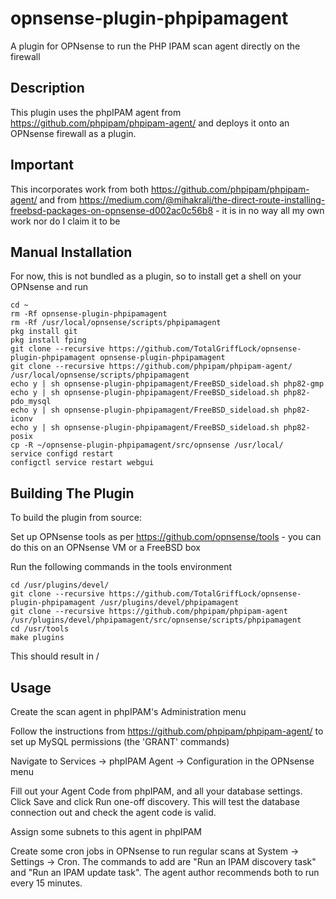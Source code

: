 # opnsense-plugin-phpipamagent
A plugin for OPNsense to run the PHP IPAM scan agent directly on the firewall

## Description
This plugin uses the phpIPAM agent from https://github.com/phpipam/phpipam-agent/ and deploys it onto an OPNsense firewall as a plugin.

## Important
This incorporates work from both https://github.com/phpipam/phpipam-agent/ and from https://medium.com/@mihakralj/the-direct-route-installing-freebsd-packages-on-opnsense-d002ac0c56b8 - it is in no way all my own work nor do I claim it to be

## Manual Installation
For now, this is not bundled as a plugin, so to install get a shell on your OPNsense and run
```
cd ~
rm -Rf opnsense-plugin-phpipamagent
rm -Rf /usr/local/opnsense/scripts/phpipamagent
pkg install git
pkg install fping
git clone --recursive https://github.com/TotalGriffLock/opnsense-plugin-phpipamagent opnsense-plugin-phpipamagent
git clone --recursive https://github.com/phpipam/phpipam-agent/ /usr/local/opnsense/scripts/phpipamagent
echo y | sh opnsense-plugin-phpipamagent/FreeBSD_sideload.sh php82-gmp
echo y | sh opnsense-plugin-phpipamagent/FreeBSD_sideload.sh php82-pdo_mysql
echo y | sh opnsense-plugin-phpipamagent/FreeBSD_sideload.sh php82-iconv
echo y | sh opnsense-plugin-phpipamagent/FreeBSD_sideload.sh php82-posix
cp -R ~/opnsense-plugin-phpipamagent/src/opnsense /usr/local/
service configd restart
configctl service restart webgui
```

## Building The Plugin
To build the plugin from source:

Set up OPNsense tools as per https://github.com/opnsense/tools - you can do this on an OPNsense VM or a FreeBSD box

Run the following commands in the tools environment
```
cd /usr/plugins/devel/
git clone --recursive https://github.com/TotalGriffLock/opnsense-plugin-phpipamagent /usr/plugins/devel/phpipamagent
git clone --recursive https://github.com/phpipam/phpipam-agent /usr/plugins/devel/phpipamagent/src/opnsense/scripts/phpipamagent
cd /usr/tools
make plugins
```
This should result in /
## Usage
Create the scan agent in phpIPAM's Administration menu

Follow the instructions from https://github.com/phpipam/phpipam-agent/ to set up MySQL permissions (the 'GRANT' commands)

Navigate to Services -> phpIPAM Agent -> Configuration in the OPNsense menu

Fill out your Agent Code from phpIPAM, and all your database settings. Click Save and click Run one-off discovery. This will test the database connection out and check the agent code is valid.

Assign some subnets to this agent in phpIPAM

Create some cron jobs in OPNsense to run regular scans at System -> Settings -> Cron. The commands to add are "Run an IPAM discovery task" and "Run an IPAM update task". The agent author recommends both to run every 15 minutes.
